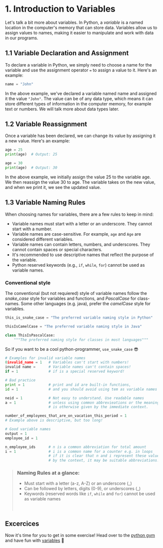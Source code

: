 # 1. Introduction to Variables
Let's talk a bit more about variables. In Python, a *variable* is a named location in the computer's memory that can store data. Variables allow us to assign values to names, making it easier to manipulate and work with data in our programs.

## 1.1 Variable Declaration and Assignment
To declare a variable in Python, we simply need to choose a name for the variable and use the assignment operator `=` to assign a value to it. Here's an example:

```python
name = "John"
```
In the above example, we've declared a variable named name and assigned it the value `"John"`. The value can be of any data type, which means it can store different types of information in the computer memory, for example text or numbers. We will talk more about data types later. 

## 1.2 Variable Reassignment
Once a variable has been declared, we can change its value by assigning it a new value. Here's an example:
```python
age = 25
print(age)  # Output: 25

age = 30
print(age)  # Output: 30
```
In the above example, we initially assign the value 25 to the variable age. We then reassign the value 30 to age. The variable takes on the new value, and when we print it, we see the updated value.

## 1.3 Variable Naming Rules
When choosing names for variables, there are a few rules to keep in mind:

- Variable names must start with a letter or an underscore. They cannot start with a number.
- Variable names are case-sensitive. For example, `age` and `Age` are considered different variables.
- Variable names can contain letters, numbers, and underscores. They cannot contain spaces or special characters.
- It's recommended to use descriptive names that reflect the purpose of the variable.
- Python reserved keywords (e.g., `if`, `while`, `for`) cannot be used as variable names.

### Conventional style
The conventional (but not requiered) style of variable names follow the _snake_case_ style for variables and functions, and _PascalCase_ for class-names. Some other languages (e.g. java), prefer the _camelCase_ style for variables.

```python
this_is_snake_case = "The preferred variable naming style in Python"

thisIsCamelCase = "The preferred variable naming style in Java"

class ThisIsPascalCase:
    """The preferred naming style for classes in most languages"""
```

So if you want to be a cool python-programmer, `use_snake_case` 😎

```python
# Examples for invalid variable names
0invalid_name = 1   # Variables can't start with numbers!
invalid name =      # Variable names can't contain spaces!
if = 1              # if is a special reserved keyword!

# Bad practice
print = 1           # print and id are built-in functions, 
id = 1              # and you should avoid using tem as variable names

neid = 1            # Not easy to understand. Use readable names
a = 1               # unless using common abbrevieations or the meaning
                    # is otherwise given by the immediate context.

number_of_employees_that_are_on_vacation_this_period = 1 
# Example above is descriptive, but too long! 

# Good variable names
output = 1
employee_id = 1

n_employee_ids      # n is a common abbreviation for total amount
i = 1               # i is a common name for a counter e.g. in loops
                    # if it is clear that n and i represent these values
                    # by the context, it may be suitable abbreviations.
```
> ### Naming Rules at a glance:
>- Must start with a letter (a-z, A-Z) or an underscore (_)
>- Can be followed by letters, digits (0-9), or underscores (_)
>- Keywords (reserved words like `if`, `while` and `for`)  cannot be used as variable names
>  
> &nbsp;

## Excercices
Now it's time for you to get in some exercise! Head over to the [python gym](/PythonGym/) and have fun with [variables](/PythonGym/02_Python-basics/01_Variables.md) 💪